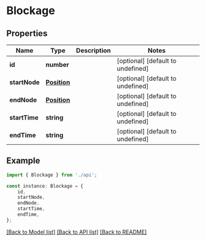 # Blockage


## Properties

Name | Type | Description | Notes
------------ | ------------- | ------------- | -------------
**id** | **number** |  | [optional] [default to undefined]
**startNode** | [**Position**](Position.md) |  | [optional] [default to undefined]
**endNode** | [**Position**](Position.md) |  | [optional] [default to undefined]
**startTime** | **string** |  | [optional] [default to undefined]
**endTime** | **string** |  | [optional] [default to undefined]

## Example

```typescript
import { Blockage } from './api';

const instance: Blockage = {
    id,
    startNode,
    endNode,
    startTime,
    endTime,
};
```

[[Back to Model list]](../README.md#documentation-for-models) [[Back to API list]](../README.md#documentation-for-api-endpoints) [[Back to README]](../README.md)
